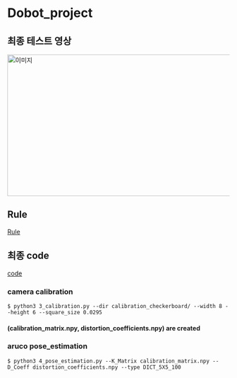 # Dobot_project
## 최종 테스트 영상
<img src="./data/11174b88-e936-4fd0-8ded-8efd62ea2e1e.gif" alt="이미지" width="640" height="320"> <br>

## Rule
[Rule](https://github.com/wjdgus2235/Dobot_project/blob/master/data/Rule.pdf)

## 최종 code 
[code](https://github.com/wjdgus2235/Dobot_project/blob/master/src/dobot.py)

### camera calibration
```shell
$ python3 3_calibration.py --dir calibration_checkerboard/ --width 8 --height 6 --square_size 0.0295
```
#### (calibration_matrix.npy, distortion_coefficients.npy) are created

### aruco pose_estimation
```shell
$ python3 4_pose_estimation.py --K_Matrix calibration_matrix.npy --D_Coeff distortion_coefficients.npy --type DICT_5X5_100
```
